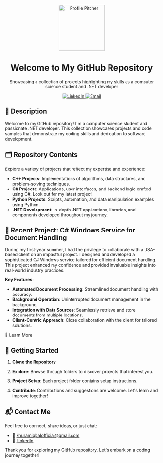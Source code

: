<div align="center">
  <img src="https://avatars.githubusercontent.com/u/khuramgill" alt="Profile Pitcher" width="150" height="150">
  <h1>Welcome to My GitHub Repository</h1>
  <p>Showcasing a collection of projects highlighting my skills as a computer science student and .NET developer</p>
  <a href="https://www.linkedin.com/in/khuram-iqbal/">
    <img alt="LinkedIn" src="https://img.shields.io/badge/-LinkedIn-blue?style=flat-square&logo=linkedin">
  </a>
  <a href="mailto:khuramiqbalofficial@gmail.com">
    <img alt="Email" src="https://img.shields.io/badge/Email-khuramiqbalofficial%40gmail.com-blue?style=flat-square">
  </a>
</div>

## 🚀 Description

Welcome to my GitHub repository! I'm a computer science student and passionate .NET developer. This collection showcases projects and code samples that demonstrate my coding skills and dedication to software development.

## 🗂️ Repository Contents

Explore a variety of projects that reflect my expertise and experience:

- **C++ Projects**: Implementations of algorithms, data structures, and problem-solving techniques.
- **C# Projects**: Applications, user interfaces, and backend logic crafted using C#. Look out for my latest project!
- **Python Projects**: Scripts, automation, and data manipulation examples using Python.
- **.NET Development**: In-depth .NET applications, libraries, and components developed throughout my journey.

## 🌟 Recent Project: C# Windows Service for Document Handling

During my first-year summer, I had the privilege to collaborate with a USA-based client on an impactful project. I designed and developed a sophisticated C# Windows service tailored for efficient document handling. This project enhanced my confidence and provided invaluable insights into real-world industry practices.

**Key Features**:
- **Automated Document Processing**: Streamlined document handling with accuracy.
- **Background Operation**: Uninterrupted document management in the background.
- **Integration with Data Sources**: Seamlessly retrieve and store documents from multiple locations.
- **Client-Centric Approach**: Close collaboration with the client for tailored solutions.

📖 [Learn More](C%23%20Projects/DocumentHandlingService)

## 🚀 Getting Started

1. **Clone the Repository**
   
2. **Explore**: Browse through folders to discover projects that interest you.

3. **Project Setup**: Each project folder contains setup instructions.

4. **Contribute**: Contributions and suggestions are welcome. Let's learn and improve together!

## 📬 Contact Me

Feel free to connect, share ideas, or just chat:

- 📧 khuramiqbalofficial@gmail.com
- 💼 [LinkedIn](https://www.linkedin.com/in/khuram-iqbal/)

Thank you for exploring my GitHub repository. Let's embark on a coding journey together!
